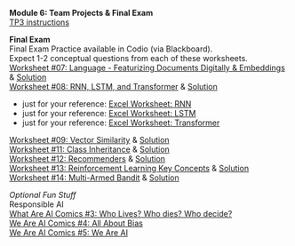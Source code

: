 **Module 6: Team Projects & Final Exam**  
[TP3 instructions](https://github.com/tingtingchung/AI.Mason/issues/2)  

**Final Exam**  
Final Exam Practice available in Codio (via Blackboard).  
Expect 1-2 conceptual questions from each of these worksheets.  
[Worksheet #07: Language - Featurizing Documents Digitally & Embeddings](https://docs.google.com/document/d/1V8E4GbSREKjZ0sLr1rhJjqCmWikHbAJRu5GZ2ziAwFw/edit?tab=t.0) & [Solution](https://docs.google.com/document/d/1OCrbBKYL5aGcPTz-qS-KgJeLU4fznyWvFbv4htu9VIQ/edit?usp=sharing)  
[Worksheet #08: RNN, LSTM, and Transformer](https://docs.google.com/document/d/1kLu77psZgtfq12HvnbVzmRUK7kvvCQUmpGLlh2zQxS4/edit?usp=sharing) & [Solution](https://docs.google.com/document/d/1k8tNZBOED-wlpQbA4lZd0q1m9yzhaerhMXwBoymlRt4/edit?usp=sharing)  
  - just for your reference: [Excel Worksheet: RNN](https://www.dropbox.com/scl/fi/g7t9nhunmlxj1x9roubo3/m4-language-worksheets.xlsx?rlkey=pocyqdsmu7tk7bizdav00gqhd&dl=0)   
  - just for your reference: [Excel Worksheet: LSTM](https://www.dropbox.com/scl/fi/wey1urooi3rbqgs0wxj39/m4-LSTM-in-Excel.xlsx?rlkey=rhxnb6qfrmbe0w4lmpe1g21uz&dl=0) 
  - just for your reference: [Excel Worksheet: Transformer](https://www.dropbox.com/scl/fi/8pvl3fpmvwncxetog476k/m4-Transformer-in-Excel.xlsx?rlkey=u6eit260f1hniakiac9ts2548&dl=0)  

[Worksheet #09: Vector Similarity](https://docs.google.com/document/d/1RoCutVies1UWwR0tJzIFc5UJvcDNoiH1azFTnN1s7dY/edit?tab=t.0) & [Solution](https://docs.google.com/document/d/1QEc-OkPQhi2UNqOX8XFgrKdpINJWjxgNeloKCHFlkFo/edit?usp=sharing)    
[Worksheet #11: Class Inheritance](https://docs.google.com/document/d/1qq1vcEIspxCNpLhwbAU8mRb44_Kl7aELxRJ4jKLEUhw/edit?usp=sharing) & [Solution](https://docs.google.com/document/d/13vBGIdL7EtayHY7448cWU5tLu8rhATpgBKtCuRw6Y7Q/edit?tab=t.0)   
[Worksheet #12: Recommenders](https://docs.google.com/document/d/1xO20Dvj8Y_YosofXESfad7Q9O1s6UO3ANE7jy84cQmY/edit?usp=sharing) & [Solution](https://docs.google.com/document/d/1gKkWxSIbCCgskdFRWGrY0U_qUHVWrJf24jE67xu8CYY/edit?usp=sharing)   
[Worksheet #13: Reinforcement Learning Key Concepts](https://docs.google.com/document/d/15oVRmVOf3ycfpfEmL7dIeu5vdWogCwN7m6EaNsfeAaE/edit?usp=sharing) & [Solution](https://docs.google.com/document/d/15oVRmVOf3ycfpfEmL7dIeu5vdWogCwN7m6EaNsfeAaE/edit?usp=sharing)   
[Worksheet #14: Multi-Armed Bandit](https://docs.google.com/document/d/17fuAJIVoIqPUqO_QIIz5dIlnIZUAOnZI3w_dlFtF3dM/edit?tab=t.0) & [Solution](https://docs.google.com/document/d/1eqHVtnhCPoidDGZXzJUQB6iN4E2Dnbi9xdwplsx4Mrw/edit?usp=sharing)  

*Optional Fun Stuff*  
Responsible AI  
[What Are AI Comics #3: Who Lives? Who dies? Who decide?](https://dataresponsibly.github.io/we-are-ai/comics/vol3_en.pdf)  
[We Are AI Comics #4: All About Bias](https://dataresponsibly.github.io/we-are-ai/comics/vol4_en.pdf)  
[We Are AI Comics #5: We Are AI](https://dataresponsibly.github.io/we-are-ai/comics/vol5_en.pdf)  


